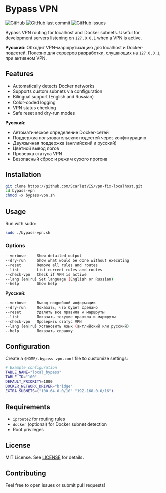 # Bypass VPN

![GitHub](https://img.shields.io/github/license/ScarletVIS/vpn-fix-localhost)
![GitHub last commit](https://img.shields.io/github/last-commit/ScarletVIS/vpn-fix-localhost)
![GitHub issues](https://img.shields.io/github/issues/ScarletVIS/vpn-fix-localhost)

Bypass VPN routing for localhost and Docker subnets. Useful for development servers listening on `127.0.0.1` when a VPN is active.

**Русский**: Обходит VPN-маршрутизацию для localhost и Docker-подсетей. Полезно для серверов разработки, слушающих на `127.0.0.1`, при активном VPN.

## Features

- Automatically detects Docker networks
- Supports custom subnets via configuration
- Bilingual support (English and Russian)
- Color-coded logging
- VPN status checking
- Safe reset and dry-run modes

**Русский**:
- Автоматическое определение Docker-сетей
- Поддержка пользовательских подсетей через конфигурацию
- Двуязычная поддержка (английский и русский)
- Цветной вывод логов
- Проверка статуса VPN
- Безопасный сброс и режим сухого прогона

## Installation

```bash
git clone https://github.com/ScarletVIS/vpn-fix-localhost.git
cd bypass-vpn
chmod +x bypass-vpn.sh
```

## Usage

Run with sudo:

```bash
sudo ./bypass-vpn.sh
```

### Options

```bash
--verbose     Show detailed output
--dry-run     Show what would be done without executing
--reset       Remove all rules and routes
--list        List current rules and routes
--check-vpn   Check if VPN is active
--lang {en|ru} Set language (English or Russian)
--help        Show help
```

**Русский**:

```bash
--verbose     Вывод подробной информации
--dry-run     Показать, что будет сделано
--reset       Удалить все правила и маршруты
--list        Показать текущие правила и маршруты
--check-vpn   Проверить статус VPN
--lang {en|ru} Установить язык (английский или русский)
--help        Показать справку
```

## Configuration

Create a `$HOME/.bypass-vpn.conf` file to customize settings:

```bash
# Example configuration
TABLE_NAME="local_bypass"
TABLE_ID="100"
DEFAULT_PRIORITY=1000
DOCKER_NETWORK_DRIVER="bridge"
EXTRA_SUBNETS=("100.64.0.0/10" "192.168.0.0/16")
```

## Requirements

- `iproute2` for routing rules
- `docker` (optional) for Docker subnet detection
- Root privileges

## License

MIT License. See [LICENSE](LICENSE) for details.

## Contributing

Feel free to open issues or submit pull requests!